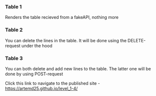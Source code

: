 ### Table 1
Renders the table recieved from a fakeAPI, nothing more

### Table 2
You can delete the lines in the table. It will be done using the DELETE-request under the hood

### Table 3
You can both delete and add new lines to the table. The latter one will be done by using POST-request

Click this link to navigate to the published site - https://artemd25.github.io/level_1-4/
